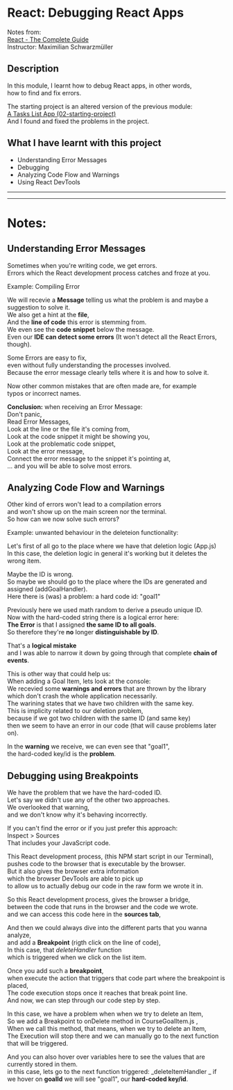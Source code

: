 # React: Debugging React Apps

Notes from:     
[React - The Complete Guide](https://www.udemy.com/course/react-the-complete-guide-incl-redux/)  
Instructor: Maximilian Schwarzmüller 

## Description

In this module, I learnt how to debug React apps, in other words,     
how to find and fix errors.

The starting project is an altered version of the previous module:     
[A Tasks List App (02-starting-project) ](https://github.com/ChristianVillalba/react_complete_guide/tree/main/02-starting-project)      
And I found and fixed the problems in the project.

## What I have learnt with this project
* Understanding Error Messages
* Debugging  
* Analyzing Code Flow and Warnings 
* Using React DevTools

---
---

# Notes:

## Understanding Error Messages

Sometimes when you're writing code, we get errors.       
Errors which the React development process catches and froze at you.

Example: Compiling Error

We will recevie a **Message** telling us what the problem is and maybe a suggestion to solve it.    
We also get a hint at the **file**,       
And the **line of code** this error is stemming from.    
We even see the **code snippet** below the message.       
Even our **IDE can detect some errors** (It won't detect all the React Errors, though).     

Some Errors are easy to fix,       
even without fully understanding the processes involved.      
Because the error message clearly tells where it is and how to solve it.      

Now other common mistakes that are often made are, for example       
typos or incorrect names.

**Conclusion:** when receiving an Error Message:        
Don't panic,       
Read Error Messages,         
Look at the line or the file it's coming from,          
Look at the code snippet it might be showing you,       
Look at the problematic code snippet,      
Look at the error message,      
Connect the error message to the snippet it's pointing at,      
... and you will be able to solve most errors.

## Analyzing Code Flow and Warnings 

Other kind of errors won't lead to a compilation errors         
and won't show up on the main screen nor the terminal.        
So how can we now solve such errors?

Example: unwanted behaviour in the deleteion functionality:

Let's first of all go to the place where we have that deletion logic (App.js)       
In this case, the deletion logic in general it's working but it deletes the wrong item.       

Maybe the ID is wrong.      
So maybe we should go to the place where the IDs are generated and assigned (addGoalHandler).   
Here there is (was) a problem: a hard code id: "goal1"

Previously here we used math random to derive a pseudo unique ID.         
Now with the hard-coded string there is a logical error here:                 
**The Error** is that I assigned **the same ID to all goals**.        
So therefore they're **no** longer **distinguishable by ID**.       

That's a **logical mistake**         
and I was able to narrow it down by going through that complete **chain of events**.

This is other way that could help us:       
When adding a Goal Item, lets look at the console:      
We recevied some **warnings and errors** that are thrown by the library       
which don't crash the whole application necessarily.       
The warining states that we have two children with the same key.         
This is implicity related to our deletion problem,        
because if we got two children with the same ID (and same key)        
then we seem to have an error in our code (that will cause problems later on).       

In the **warning** we receive, we can even see that "goal1",         
the hard-coded key/id is the **problem**.

## Debugging using Breakpoints

We have the problem that we have the hard-coded ID.       
Let's say we didn't use any of the other two approaches.          
We overlooked that warning,         
and we don't know why it's behaving incorrectly.            

If you can't find the error or if you just prefer this approach:        
Inspect > Sources      
That includes your JavaScript code.    

This React development process, (this NPM start script in our Terminal),      
pushes code to the browser that is executable by the browser.       
But it also gives the browser extra information     
which the browser DevTools are able to pick up          
to allow us to actually debug our code in the raw form we wrote it in.  

So this React development process, gives the browser a bridge,      
between the code that runs in the browser and the code we wrote.       
and we can access this code here in the **sources tab**,

And then we could always dive into the different parts that you wanna analyze,        
and add a **Breakpoint** (rigth click on the line of code),        
In this case, that _deleteHandler_ function       
which is triggered when we click on the list item.      

Once you add such a **breakpoint**,      
when execute the action that triggers that code part where the breakpoint is placed,      
The code execution stops once it reaches that break point line.    
And now, we can step through our code step by step.     

In this case, we have a problem when when we try to delete an Item,    
So we add a Breakpoint to onDelete method in CourseGoalItem.js ,       
When we call this method, that means, when we try to delete an Item,     
The Execution will stop there and we can manually go to the next function that will be triggered.     

And you can also hover over variables here to see the values that are currently stored in them.      
in this case, lets go to the next function triggered: _deleteItemHandler _
if we hover on **goalId** we will see "goal1", our **hard-coded key/id**. 













